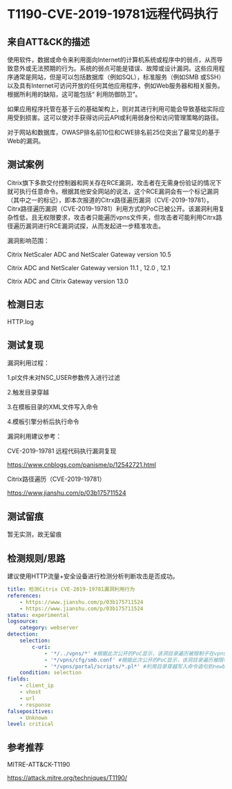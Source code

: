 # T1190-CVE-2019-19781远程代码执行

## 来自ATT&CK的描述

使用软件，数据或命令来利用面向Internet的计算机系统或程序中的弱点，从而导致意外或无法预期的行为。系统的弱点可能是错误、故障或设计漏洞。这些应用程序通常是网站，但是可以包括数据库（例如SQL），标准服务（例如SMB 或SSH）以及具有Internet可访问开放的任何其他应用程序，例如Web服务器和相关服务。根据所利用的缺陷，这可能包括“ 利用防御防卫”。

如果应用程序托管在基于云的基础架构上，则对其进行利用可能会导致基础实际应用受到损害。这可以使对手获得访问云API或利用弱身份和访问管理策略的路径。

对于网站和数据库，OWASP排名前10位和CWE排名前25位突出了最常见的基于Web的漏洞。

## 测试案例

Citrix旗下多款交付控制器和网关存在RCE漏洞，攻击者在无需身份验证的情况下就可执行任意命令。根据其他安全网站的说法，这个RCE漏洞会有一个标记漏洞（其中之一的标记），即本次报道的Citrx路径遍历漏洞（CVE-2019-19781）。Citrx路径遍历漏洞（CVE-2019-19781）利用方式的PoC已被公开。该漏洞利用复杂性低，且无权限要求，攻击者只能遍历vpns文件夹，但攻击者可能利用Citrx路径遍历漏洞进行RCE漏洞试探，从而发起进一步精准攻击。

漏洞影响范围：

Citrix NetScaler ADC and NetScaler Gateway version 10.5

Citrix ADC and NetScaler Gateway version 11.1 , 12.0 , 12.1

Citrix ADC and Citrix Gateway version 13.0

## 检测日志

HTTP.log

## 测试复现

漏洞利用过程：

1.pl文件未对NSC_USER参数传入进行过滤

2.触发目录穿越

3.在模板目录的XML文件写入命令

4.模板引擎分析后执行命令

漏洞利用建议参考：

CVE-2019-19781 远程代码执行漏洞复现

<https://www.cnblogs.com/panisme/p/12542721.html>

Citrix路径遍历（CVE-2019-19781）

<https://www.jianshu.com/p/03b175711524>

## 测试留痕

暂无实测，故无留痕

## 检测规则/思路

建议使用HTTP流量+安全设备进行检测分析判断攻击是否成功。

```yml
title: 检测Citrix CVE-2019-19781漏洞利用行为
references:
    - https://www.jianshu.com/p/03b175711524
    - https://www.jianshu.com/p/03b175711524
status: experimental
logsource:
    category: webserver
detection:
    selection:
        c-uri: 
            - '*/../vpns/*' #根据此次公开的PoC显示，该洞目录遍历被限制子在vpns文件夹下，任意用户可通过HTTP请求直接访问该目录下的文件。
            - '*/vpns/cfg/smb.conf' #根据此次公开的PoC显示，该洞目录遍历被限制子在vpns文件夹下，任意用户可通过HTTP请求直接访问该目录下的文件。
            - '*/vpns/portal/scripts/*.pl*' #利用目录穿越写入命令语句到newbm.pl文件中
    condition: selection
fields:
    - client_ip
    - vhost
    - url
    - response
falsepositives:
    - Unknown
level: critical
```

## 参考推荐

MITRE-ATT&CK-T1190

<https://attack.mitre.org/techniques/T1190/>
